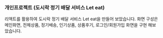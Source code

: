 ### 개인프로젝트 (도시락 정기 배달 서비스 Let eat)

리액트를 활용하여 도시락 정기 배달 서비스 Let eat을 만들어 보았습니다.
화면 구성은 메인화면, 전체상품, 정기배송, 인기상품, 상품후기, 로그인/회원가입 화면을 구현 해보았습니다.
